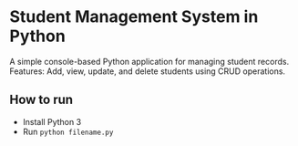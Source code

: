 # Student Management System in Python

A simple console-based Python application for managing student records.  
Features: Add, view, update, and delete students using CRUD operations.

## How to run
- Install Python 3
- Run `python filename.py`
